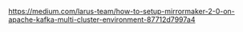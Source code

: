 https://medium.com/larus-team/how-to-setup-mirrormaker-2-0-on-apache-kafka-multi-cluster-environment-87712d7997a4
